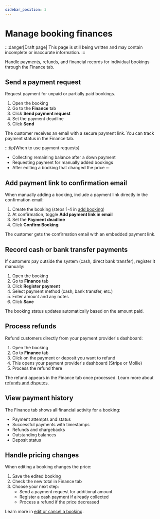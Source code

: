 ```yaml
---
sidebar_position: 3
---
```


# Manage booking finances

:::danger[Draft page]
This page is still being written and may contain incomplete or inaccurate information.
:::

Handle payments, refunds, and financial records for individual bookings through the Finance tab.

## Send a payment request

Request payment for unpaid or partially paid bookings.

1. Open the booking
2. Go to the **Finance** tab
3. Click **Send payment request**
4. Set the payment deadline
5. Click **Send**

The customer receives an email with a secure payment link. You can track payment status in the Finance tab.

:::tip[When to use payment requests]
- Collecting remaining balance after a down payment
- Requesting payment for manually added bookings
- After editing a booking that changed the price
:::

## Add payment link to confirmation email

When manually adding a booking, include a payment link directly in the confirmation email:

1. Create the booking (steps 1-4 in [add booking](/guides/day-to-day/bookings/add-booking))
2. At confirmation, toggle **Add payment link in email**
3. Set the **Payment deadline**
4. Click **Confirm Booking**

The customer gets the confirmation email with an embedded payment link.

## Record cash or bank transfer payments

If customers pay outside the system (cash, direct bank transfer), register it manually:

1. Open the booking
2. Go to **Finance** tab
3. Click **Register payment**
4. Select payment method (cash, bank transfer, etc.)
5. Enter amount and any notes
6. Click **Save**

The booking status updates automatically based on the amount paid.

## Process refunds

Refund customers directly from your payment provider's dashboard:

1. Open the booking
2. Go to **Finance** tab
3. Click on the payment or deposit you want to refund
4. This opens your payment provider's dashboard (Stripe or Mollie)
5. Process the refund there

The refund appears in the Finance tab once processed. Learn more about [refunds and disputes](/guides/settings/payments/receive-payments#refunds-and-disputes).

## View payment history

The Finance tab shows all financial activity for a booking:

- Payment attempts and status
- Successful payments with timestamps
- Refunds and chargebacks
- Outstanding balances
- Deposit status

## Handle pricing changes

When editing a booking changes the price:

1. Save the edited booking
2. Check the new total in Finance tab
3. Choose your next step:
   - Send a payment request for additional amount
   - Register a cash payment if already collected
   - Process a refund if the price decreased

Learn more in [edit or cancel a booking](/guides/day-to-day/bookings/edit-or-cancel-a-booking).
